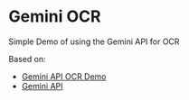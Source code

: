 # Gemini OCR

Simple Demo of using the Gemini API for OCR 

Based on:
* [Gemini API OCR Demo](https://github.com/eniompw/GeminiAPI/blob/main/dev/flask/app-ocr.py)
* [Gemini API](https://github.com/eniompw/GeminiAPI)
